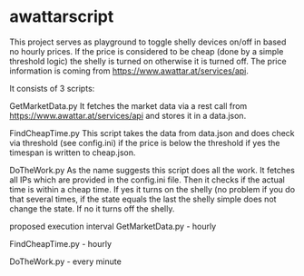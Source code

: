 # awattarscript
This project serves as playground to toggle shelly devices on/off in based no hourly prices. If the price is considered to be cheap (done by a simple threshold logic) the shelly is turned on otherwise it is turned off. The price information is coming from https://www.awattar.at/services/api.

It consists of 3 scripts:

GetMarketData.py
It fetches the market data via a rest call from https://www.awattar.at/services/api and stores it in a data.json.

FindCheapTime.py
This script takes the data from data.json and does check via threshold (see config.ini) if the price is below the threshold if yes the timespan is written to cheap.json.

DoTheWork.py
As the name suggests this script does all the work.
It fetches all IPs which are provided in the config.ini file. Then it checks if the actual time is within a cheap time. If yes it turns on the shelly (no problem if you do that several times, if the state equals the last the shelly simple does not change the state. If no it turns off the shelly.

proposed execution interval
GetMarketData.py - hourly

FindCheapTime.py - hourly

DoTheWork.py - every minute

